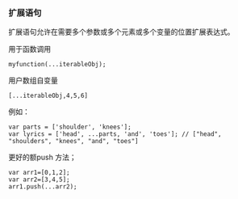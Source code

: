 ### 扩展语句
扩展语句允许在需要多个参数或多个元素或多个变量的位置扩展表达式。

用于函数调用
```
myfunction(...iterableObj);
```
用户数组自变量
```
[...iterableObj,4,5,6]
```

例如：
```
var parts = ['shoulder', 'knees'];
var lyrics = ['head', ...parts, 'and', 'toes']; // ["head", "shoulders", "knees", "and", "toes"]
```

更好的额push 方法；
```
var arr1=[0,1,2];
var arr2=[3,4,5];
arr1.push(...arr2);
```
